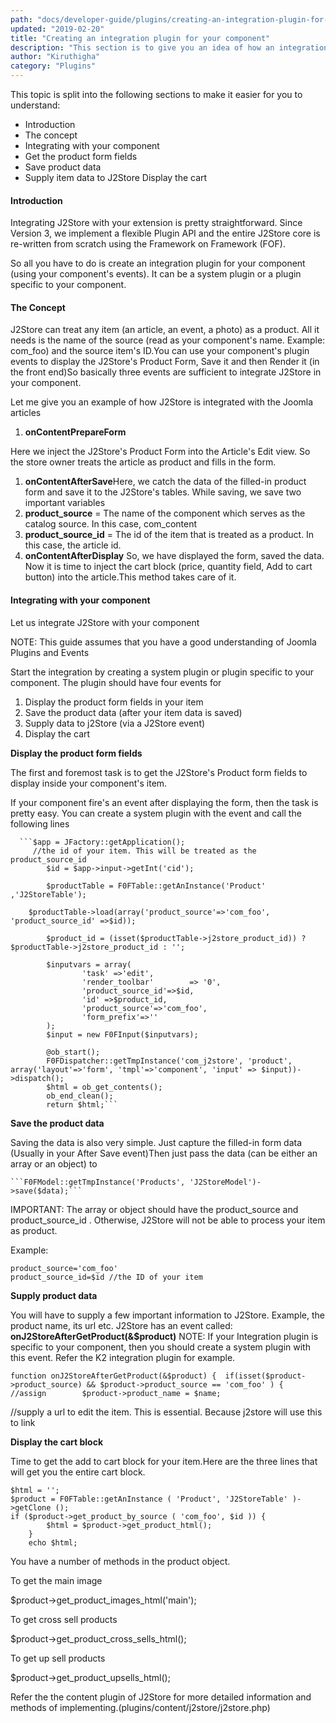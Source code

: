 ```yaml
---
path: "docs/developer-guide/plugins/creating-an-integration-plugin-for-your-component"
updated: "2019-02-20"
title: "Creating an integration plugin for your component"
description: "This section is to give you an idea of how an integration plugin can be created for J2Store"
author: "Kiruthigha"
category: "Plugins"
---
```


This topic is split into the following sections to make it easier for you to understand: 

* Introduction
* The concept
* Integrating with your component
* Get the product form fields
* Save product data
* Supply item data to J2Store Display the cart


#### Introduction

Integrating J2Store with your extension is pretty straightforward. Since Version 3, we implement a flexible Plugin API and the entire J2Store core is re-written from scratch using the Framework on Framework (FOF).

So all you have to do is create an integration plugin for your component (using your component's events). It can be a system plugin or a plugin specific to your component.

#### The Concept

J2Store can treat any item (an article, an event, a photo) as a product. All it needs is the name of the source (read as your component's name. Example: com_foo) and the source item's ID.You can use your component's plugin events to display the J2Store's Product Form, Save it and then Render it (in the front end)So basically three events are sufficient to integrate J2Store in your component.

Let me give you an example of how J2Store is integrated with the Joomla articles

1. **onContentPrepareForm**

Here we inject the J2Store's Product Form into the Article's Edit view. So the store owner treats the article as product and fills in the form.

1. **onContentAfterSave**Here, we catch the data of the filled-in product form and save it to the J2Store's tables. While saving, we save two important variables
2. **product_source** = The name of the component which serves as the catalog source. In this case, com_content
3. **product_source_id** = The id of the item that is treated as a product. In this case, the article id.
4. **onContentAfterDisplay** So, we have displayed the form, saved the data. Now it is time to inject the cart block (price, quantity field, Add to cart button) into the article.This method takes care of it.


#### Integrating with your component

Let us integrate J2Store with your component

NOTE: This guide assumes that you have a good understanding of Joomla Plugins and Events

Start the integration by creating a system plugin or plugin specific to your component. The plugin should have four events for

1. Display the product form fields in your item
2. Save the product data (after your item data is saved)
3. Supply data to j2Store (via a J2Store event)
4. Display the cart


**Display the product form fields**

The first and foremost task is to get the J2Store's Product form fields to display inside your component's item.

If your component fire's an event after displaying the form, then the task is pretty easy. You can create a system plugin with the event and call the following lines

      ```$app = JFactory::getApplication();
         //the id of your item. This will be treated as the product_source_id
      	 	$id = $app->input->getInt('cid');

      	 	$productTable = F0FTable::getAnInstance('Product' ,'J2StoreTable');
      			
      	$productTable->load(array('product_source'=>'com_foo', 'product_source_id' =>$id));
      	
      		$product_id = (isset($productTable->j2store_product_id)) ? $productTable->j2store_product_id : '';

      	 	$inputvars = array(
      	 			'task' =>'edit',
      	 			'render_toolbar'        => '0',
      	 			'product_source_id'=>$id,
      	 			'id' =>$product_id,
      	 			'product_source'=>'com_foo',
      	 			'form_prefix'=>''
      	 	);
      	 	$input = new F0FInput($inputvars);

      	 	@ob_start();
      		F0FDispatcher::getTmpInstance('com_j2store', 'product', array('layout'=>'form', 'tmpl'=>'component', 'input' => $input))->dispatch();
      		$html = ob_get_contents();
      		ob_end_clean();
      		return $html;```



**Save the product data**

Saving the data is also very simple. Just capture the filled-in form data (Usually in your After Save event)Then just pass the data (can be either an array or an object) to

	```F0FModel::getTmpInstance('Products', 'J2StoreModel')->save($data);```


IMPORTANT: The array or object should have the product_source and product_source_id . Otherwise, J2Store will not be able to process your item as product.

Example:

```
product_source='com_foo'
product_source_id=$id //the ID of your item
```

**Supply product data**

You will have to supply a few important information to J2Store. Example, the product name, its url etc. J2Store has an event called: **onJ2StoreAfterGetProduct(&$product)** 
NOTE: If your Integration plugin is specific to your component, then you should create a system plugin with this event. Refer the K2 integration plugin for example.

```
function onJ2StoreAfterGetProduct(&$product) {	if(isset($product->product_source) && $product->product_source == 'com_foo' ) {		//assign		$product->product_name = $name;	

```

//supply a url to edit the item. 
This is essential. Because j2store will use this to link

**Display the cart block**

Time to get the add to cart block for your item.Here are the three lines that will get you the entire cart block.

```
$html = '';
$product = F0FTable::getAnInstance ( 'Product', 'J2StoreTable' )->getClone ();
if ($product->get_product_by_source ( 'com_foo', $id )) {
		$html = $product->get_product_html();
	}
	echo $html;
```

You have a number of methods in the product object.

To get the main image

$product->get_product_images_html('main');

To get cross sell products

$product->get_product_cross_sells_html();

To get up sell products

$product->get_product_upsells_html();

Refer the the content plugin of J2Store for more detailed information and methods of implementing.(plugins/content/j2store/j2store.php)

